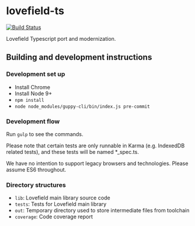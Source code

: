 # lovefield-ts
[![Build Status](https://travis-ci.org/arthurhsu/lovefield-ts.svg?branch=master)](
https://travis-ci.org/arthurhsu/lovefield-ts)

Lovefield Typescript port and modernization.

## Building and development instructions

### Development set up

* Install Chrome
* Install Node 9+
* `npm install`
* `node node_modules/guppy-cli/bin/index.js pre-commit`

### Development flow

Run `gulp` to see the commands.

Please note that certain tests are only runnable in Karma (e.g. IndexedDB
related tests), and these tests will be named *_spec.ts.

We have no intention to support legacy browsers and technologies. Please
assume ES6 throughout.

### Directory structures

* `lib`: Lovefield main library source code
* `tests`: Tests for Lovefield main library
* `out`: Temporary directory used to store intermediate files from toolchain
* `coverage`: Code coverage report
